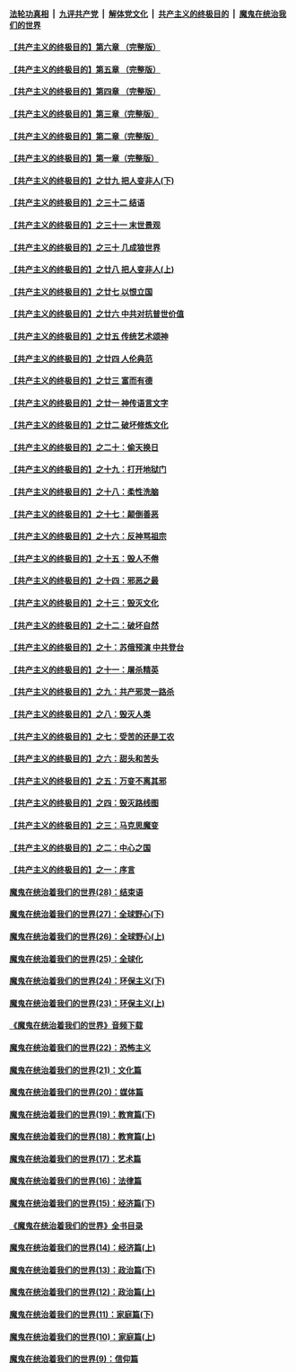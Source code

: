 

####  [法轮功真相](../../../../basic/blob/master/README.md?t=04170730) &nbsp;|&nbsp; [九评共产党](../../../../9ping.md/blob/master/README.md?t=04170730) &nbsp;|&nbsp; [解体党文化](../../../../jtdwh.md/blob/master/README.md?t=04170730)  &nbsp;|&nbsp; [共产主义的终极目的](../../../../gczydzjmd.md/blob/master/README.md?t=04170730) &nbsp;|&nbsp; [魔鬼在统治我们的世界](../../../../mgztzwmdsj.md/blob/master/README.md?t=04170730) 

#### [【共产主义的终极目的】第六章 （完整版）](../pages/nsc422/n11428913.md?t=04170730) 

#### [【共产主义的终极目的】第五章 （完整版）](../pages/nsc422/n11428912.md?t=04170730) 

#### [【共产主义的终极目的】第四章 （完整版）](../pages/nsc422/n11428907.md?t=04170730) 

#### [【共产主义的终极目的】第三章（完整版）](../pages/nsc422/n11428848.md?t=04170730) 

#### [【共产主义的终极目的】第二章（完整版）](../pages/nsc422/n11428831.md?t=04170730) 

#### [【共产主义的终极目的】第一章（完整版）](../pages/nsc422/n11417651.md?t=04170730) 

#### [【共产主义的终极目的】之廿九 把人变非人(下)](../pages/nsc422/n11344140.md?t=04170730) 

#### [【共产主义的终极目的】之三十二 结语](../pages/nsc422/n11360535.md?t=04170730) 

#### [【共产主义的终极目的】之三十一 末世景观](../pages/nsc422/n11351129.md?t=04170730) 

#### [【共产主义的终极目的】之三十 几成狼世界](../pages/nsc422/n11348280.md?t=04170730) 

#### [【共产主义的终极目的】之廿八 把人变非人(上)](../pages/nsc422/n11340492.md?t=04170730) 

#### [【共产主义的终极目的】之廿七 以恨立国](../pages/nsc422/n11336944.md?t=04170730) 

#### [【共产主义的终极目的】之廿六 中共对抗普世价值](../pages/nsc422/n11324785.md?t=04170730) 

#### [【共产主义的终极目的】之廿五 传统艺术颂神](../pages/nsc422/n11296396.md?t=04170730) 

#### [【共产主义的终极目的】之廿四 人伦典范](../pages/nsc422/n11296397.md?t=04170730) 

#### [【共产主义的终极目的】之廿三 富而有德](../pages/nsc422/n11283598.md?t=04170730) 

#### [【共产主义的终极目的】之廿一 神传语言文字](../pages/nsc422/n11263265.md?t=04170730) 

#### [【共产主义的终极目的】之廿二 破坏修炼文化](../pages/nsc422/n11245728.md?t=04170730) 

#### [【共产主义的终极目的】之二十：偷天换日](../pages/nsc422/n11238846.md?t=04170730) 

#### [【共产主义的终极目的】之十九：打开地狱门](../pages/nsc422/n11206376.md?t=04170730) 

#### [【共产主义的终极目的】之十八：柔性洗脑](../pages/nsc422/n11199994.md?t=04170730) 

#### [【共产主义的终极目的】之十七：颠倒善恶](../pages/nsc422/n11179782.md?t=04170730) 

#### [【共产主义的终极目的】之十六：反神骂祖宗](../pages/nsc422/n11166798.md?t=04170730) 

#### [【共产主义的终极目的】之十五：毁人不倦](../pages/nsc422/n11166792.md?t=04170730) 

#### [【共产主义的终极目的】之十四：邪恶之最](../pages/nsc422/n11150249.md?t=04170730) 

#### [【共产主义的终极目的】之十三：毁灭文化](../pages/nsc422/n11135227.md?t=04170730) 

#### [【共产主义的终极目的】之十二：破坏自然](../pages/nsc422/n11135214.md?t=04170730) 

#### [【共产主义的终极目的】之十：苏俄预演 中共登台](../pages/nsc422/n11118424.md?t=04170730) 

#### [【共产主义的终极目的】之十一：屠杀精英](../pages/nsc422/n11118442.md?t=04170730) 

#### [【共产主义的终极目的】之九：共产邪灵一路杀](../pages/nsc422/n11114139.md?t=04170730) 

#### [【共产主义的终极目的】之八：毁灭人类](../pages/nsc422/n11108503.md?t=04170730) 

#### [【共产主义的终极目的】之七：受苦的还是工农](../pages/nsc422/n11101809.md?t=04170730) 

#### [【共产主义的终极目的】之六：甜头和苦头](../pages/nsc422/n11096971.md?t=04170730) 

#### [【共产主义的终极目的】之五：万变不离其邪](../pages/nsc422/n11091285.md?t=04170730) 

#### [【共产主义的终极目的】之四：毁灭路线图](../pages/nsc422/n11086284.md?t=04170730) 

#### [【共产主义的终极目的】之三：马克思魔变](../pages/nsc422/n11061941.md?t=04170730) 

#### [【共产主义的终极目的】之二：中心之国](../pages/nsc422/n11047728.md?t=04170730) 

#### [【共产主义的终极目的】之一：序言](../pages/nsc422/n11086077.md?t=04170730) 

#### [魔鬼在统治着我们的世界(28)：结束语](../pages/nsc422/n10936246.md?t=04170730) 

#### [魔鬼在统治着我们的世界(27)：全球野心(下)](../pages/nsc422/n10928319.md?t=04170730) 

#### [魔鬼在统治着我们的世界(26)：全球野心(上)](../pages/nsc422/n10900318.md?t=04170730) 

#### [魔鬼在统治着我们的世界(25)：全球化](../pages/nsc422/n10788205.md?t=04170730) 

#### [魔鬼在统治着我们的世界(24)：环保主义(下)](../pages/nsc422/n10695307.md?t=04170730) 

#### [魔鬼在统治着我们的世界(23)：环保主义(上)](../pages/nsc422/n10688613.md?t=04170730) 

#### [《魔鬼在统治着我们的世界》音频下载](../pages/nsc422/n10635553.md?t=04170730) 

#### [魔鬼在统治着我们的世界(22)：恐怖主义](../pages/nsc422/n10614727.md?t=04170730) 

#### [魔鬼在统治着我们的世界(21)：文化篇](../pages/nsc422/n10597706.md?t=04170730) 

#### [魔鬼在统治着我们的世界(20)：媒体篇](../pages/nsc422/n10586579.md?t=04170730) 

#### [魔鬼在统治着我们的世界(19)：教育篇(下)](../pages/nsc422/n10564808.md?t=04170730) 

#### [魔鬼在统治着我们的世界(18)：教育篇(上)](../pages/nsc422/n10526970.md?t=04170730) 

#### [魔鬼在统治着我们的世界(17)：艺术篇](../pages/nsc422/n10499093.md?t=04170730) 

#### [魔鬼在统治着我们的世界(16)：法律篇](../pages/nsc422/n10485969.md?t=04170730) 

#### [魔鬼在统治着我们的世界(15)：经济篇(下)](../pages/nsc422/n10469975.md?t=04170730) 

#### [《魔鬼在统治着我们的世界》全书目录](../pages/nsc422/n10464261.md?t=04170730) 

#### [魔鬼在统治着我们的世界(14)：经济篇(上)](../pages/nsc422/n10457370.md?t=04170730) 

#### [魔鬼在统治着我们的世界(13)：政治篇(下)](../pages/nsc422/n10448270.md?t=04170730) 

#### [魔鬼在统治着我们的世界(12)：政治篇(上)](../pages/nsc422/n10444576.md?t=04170730) 

#### [魔鬼在统治着我们的世界(11)：家庭篇(下)](../pages/nsc422/n10440961.md?t=04170730) 

#### [魔鬼在统治着我们的世界(10)：家庭篇(上)](../pages/nsc422/n10435448.md?t=04170730) 

#### [魔鬼在统治着我们的世界(9)：信仰篇](../pages/nsc422/n10432159.md?t=04170730) 

